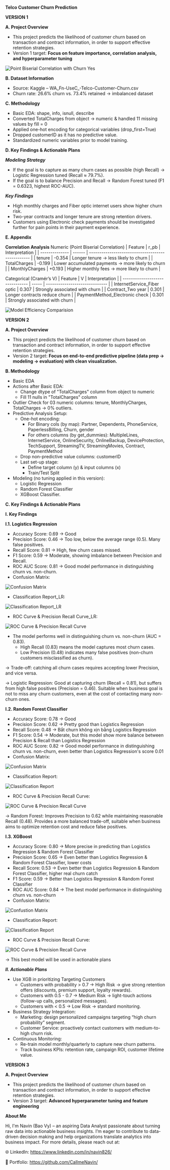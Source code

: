**Telco Customer Churn Prediction**

**VERSION 1**

**A. Project Overview**

- This project predicts the likelihood of customer churn based on transaction and contract information, in order to support effective retention strategies.
- Version 1 target: **Focus on feature importance, correlation analysis, and hyperparameter tuning**

![Point Biserial Correlation with Churn Yes](https://github.com/CallmeNavin/P4_Customer-Retention-Churn-Prediction/blob/main/Version%201/Visualization/image1.png)

**B. Dataset Information**

- Source: Kaggle – WA_Fn-UseC_-Telco-Customer-Churn.csv
- Churn rate: 26.6% churn vs. 73.4% retained → imbalanced dataset

**C. Methodology**

- Basic EDA: shape, info, isnull, describe
- Converted TotalCharges from object → numeric & handled 11 missing values by fill = 0
- Applied one-hot encoding for categorical variables (drop_first=True)
- Dropped customerID as it has no predictive value.
- Standardized numeric variables prior to model training.

**D. Key Findings & Actionable Plans**

_**Modeling Strategy**_

- If the goal is to capture as many churn cases as possible (high Recall) → Logistic Regression tuned (Recall ≈ 79.7%).
- If the goal is to balance Precision and Recall → Random Forest tuned (F1 = 0.6323, highest ROC-AUC).

_**Key Findings**_

- High monthly charges and Fiber optic internet users show higher churn risk.
- Two-year contracts and longer tenure are strong retention drivers.
- Customers using Electronic check payments should be investigated further for pain points in their payment experience.

**E. Appendix**

**Correlation Analysis**
Numeric (Point Biserial Correlation)
| Feature        | r\_pb  | Interpretation                                    |
| -------------- | ------ | ------------------------------------------------- |
| tenure         | -0.354 | Longer tenure → less likely to churn              |
| TotalCharges   | -0.199 | Lower accumulated payments → more likely to churn |
| MonthlyCharges | +0.193 | Higher monthly fees → more likely to churn        |

Categorical (Cramér’s V)
| Feature                         | V     | Interpretation                 |
| ------------------------------- | ----- | ------------------------------ |
| InternetService\_Fiber optic    | 0.307 | Strongly associated with churn |
| Contract\_Two year              | 0.301 | Longer contracts reduce churn  |
| PaymentMethod\_Electronic check | 0.301 | Strongly associated with churn |

![Model Efficiency Comparision](https://github.com/CallmeNavin/P4_Customer-Retention-Churn-Prediction/blob/main/Version%201/Visualization/image2.png)

**VERSION 2**

**A. Project Overview**

- This project predicts the likelihood of customer churn based on transaction and contract information, in order to support effective retention strategies.
- Version 2 target: **Focus on end-to-end predictive pipeline (data prep → modeling → evaluation) with clean visualization.**

**B. Methodology**

- Basic EDA
- Actions after Basic EDA:
  + Change dtype of "TotalCharges" column from object to numeric
  + Fill 11 nulls in "TotalCharges" column
- Outlier Check for 03 numeric columns: tenure, MonthlyCharges, TotalCharges → 0% outliers.
- Predictive Analysis Setup:
  + One-hot encoding:
    - For Binary cols (by map): Partner, Dependents, PhoneService, PaperlessBilling, Churn, gender
    - For others columns (by get_dummies): MultipleLines, InternetService, OnlineSecurity, OnlineBackup, DeviceProtection, TechSupport, StreamingTV, StreamingMovies, Contract, PaymentMethod
  + Drop non-predictive value columns: customerID
  + Last set-up stage:
    - Define target column (y) & input columns (x)
    - Train/Test Split
- Modeling (no tuning applied in this version):
  + Logistic Regression
  + Random Forest Classifier
  + XGBoost Classifier.

**C. Key Findings & Actionable Plans**

**I. Key Findings**

**I.1. Logistics Regression**

- Accuracy Score: 0.69 → Good
- Precision Score: 0.46 → Too low, below the average range (0.5). Many false positives.
- Recall Score: 0.81 → High, few churn cases missed.
- F1 Score: 0.59 → Moderate, showing imbalance between Precision and Recall.
- ROC AUC Score: 0.81 → Good model performance in distinguishing churn vs. non-churn.
- Confusion Matrix: 

![Confusion Matrix](https://github.com/CallmeNavin/P4_Customer-Retention-Churn-Prediction/blob/main/Version%202/Visualization/Confusion_Matrix_LR.png)

- Classification Report_LR:

![Classification Report_LR](https://github.com/CallmeNavin/P4_Customer-Retention-Churn-Prediction/blob/main/Version%202/Visualization/Classification%20Report_LR.png)

- ROC Curve & Precision Recall Curve_LR:

![ROC Curve & Precision Recall Curve](https://github.com/CallmeNavin/P4_Customer-Retention-Churn-Prediction/blob/main/Version%202/Visualization/ROC%20Curve%20%26%20Precision%20Recall%20Curve_LR.png)

- The model performs well in distinguishing churn vs. non-churn (AUC = 0.83).
  + High Recall (0.83) means the model captures most churn cases.
  + Low Precision (0.48) indicates many false positives (non-churn customers misclassified as churn).

→ Trade-off: catching all churn cases requires accepting lower Precision, and vice versa. 

→ Logistic Regression: Good at capturing churn (Recall = 0.81), but suffers from high false positives (Precision = 0.46). Suitable when business goal is not to miss any churn customers, even at the cost of contacting many non-churn ones.

**I.2. Random Forest Classifier**

- Accuracy Score: 0.78 → Good
- Precision Score: 0.62 → Pretty good than Logistics Regression
- Recall Score: 0.48 → Bắt churn không xịn bằng Logistics Regression
- F1 Score: 0.54 → Moderate, but this model show more balance between Precision & Recall than Logistics Regression
- ROC AUC Score: 0.82 → Good model performance in distinguishing churn vs. non-churn, even better than Logistics Regression's score 0.01
- Confusion Matrix:

![Confusion Matrix](https://github.com/CallmeNavin/P4_Customer-Retention-Churn-Prediction/blob/main/Version%202/Visualization/Confusion_Matrix_RF.png)

- Classification Report:

![Classification Report](https://github.com/CallmeNavin/P4_Customer-Retention-Churn-Prediction/blob/main/Version%202/Visualization/Classification%20Report_RF.png)

- ROC Curve & Precision Recall Curve:

![ROC Curve & Precision Recall Curve](https://github.com/CallmeNavin/P4_Customer-Retention-Churn-Prediction/blob/main/Version%202/Visualization/ROC%20Curve%20%26%20Precision%20Recall%20Curve_RF.png)

→ Random Forest: Improves Precision to 0.62 while maintaining reasonable Recall (0.48). Provides a more balanced trade-off, suitable when business aims to optimize retention cost and reduce false positives.

**I.3. XGBoost**

- Accuracy Score: 0.80 → More precise in predicting than Logistics Regression & Random Forest Classifier
- Precision Score: 0.65 → Even better than Logistics Regression & Random Forest Classifier, lower costs
- Recall Score: 0.53 → Even better than Logistics Regression & Random Forest Classifier, higher real churn catch
- F1 Score: 0.59 → Better than Logistics Regression & Random Forest Classifier
- ROC AUC Score: 0.84 → The best model performance in distinguishing churn vs. non-churn
- Confusion Matrix:

![Confustion Matrix](https://github.com/CallmeNavin/P4_Customer-Retention-Churn-Prediction/blob/main/Version%202/Visualization/Confusion_Matrix_XGB.png)

- Classification Report:

![Classification Report](https://github.com/CallmeNavin/P4_Customer-Retention-Churn-Prediction/blob/main/Version%202/Visualization/Classification%20Report_XGB.png)

- ROC Curve & Precision Recall Curve:

![ROC Curve & Precision Recall Curve](https://github.com/CallmeNavin/P4_Customer-Retention-Churn-Prediction/blob/main/Version%202/Visualization/ROC%20Curve%20%26%20Precision%20Recall%20Curve_XGB.png)

→ This best model will be used in actionable plans

**_II. Actionable Plans_**

- Use XGB in prioritizing Targeting Customers
  + Customers with probability > 0.7 → High Risk → give strong retention offers (discounts, premium support, loyalty rewards).
  + Customers with 0.5 - 0.7 → Medium Risk → light-touch actions (follow-up calls, personalized messages).
  + Customers with < 0.5 → Low Risk → standard monitoring.
- Business Strategy Integration:
  + Marketing: design personalized campaigns targeting “high churn probability” segment.
  + Customer Service: proactively contact customers with medium-to-high churn risk.
- Continuous Monitoring:
  + Re-train model monthly/quarterly to capture new churn patterns.
  + Track business KPIs: retention rate, campaign ROI, customer lifetime value.

**VERSION 3**

**A. Project Overview**

- This project predicts the likelihood of customer churn based on transaction and contract information, in order to support effective retention strategies.
- Version 3 target: **Advanced hyperparameter tuning and feature engineering**

**About Me**

Hi, I'm Navin (Bao Vy) – an aspiring Data Analyst passionate about turning raw data into actionable business insights. I’m eager to contribute to data-driven decision making and help organizations translate analytics into business impact. For more details, please reach out at:

🌐 LinkedIn: https://www.linkedin.com/in/navin826/

📂 Portfolio: https://github.com/CallmeNavin/
